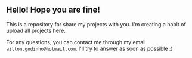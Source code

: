 ## Hello! Hope you are fine!

This is a repository for share my projects with you. I'm creating a habit of upload all projects here.

For any questions, you can contact me through my email ``ailton.godinho@hotmail.com``. I'll try to answer as soon as possible :)
